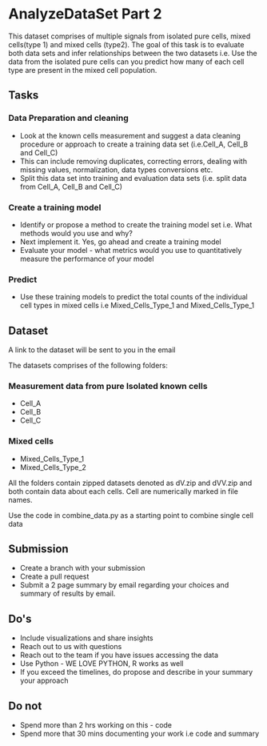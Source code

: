 # AnalyzeDataSet Part 2

This dataset comprises of multiple signals from isolated pure cells, mixed cells(type 1) and mixed cells (type2). The goal of this task is to evaluate both data sets and infer relationships between the two datasets i.e. Use the data from the isolated pure cells can you predict how many of each cell type are present in the mixed cell population.

## Tasks
### Data Preparation and cleaning
* Look at the known cells measurement and suggest a data cleaning procedure or approach to create a training data set (i.e.Cell_A, Cell_B and Cell_C)
* This can include removing duplicates, correcting errors, dealing with missing values, normalization, data types conversions etc.
* Split this data set into training and evaluation data sets (i.e. split data from Cell_A, Cell_B and Cell_C)

### Create a training model
* Identify or propose a method to create the training model set i.e. What methods would you use and why? 
* Next implement it. Yes, go ahead and create a training model 
* Evaluate your model - what metrics would you use to quantitatively measure the performance of your model

### Predict
* Use these training models to predict the total counts of the individual cell types in mixed cells i.e Mixed_Cells_Type_1 and Mixed_Cells_Type_1

## Dataset
A link to the dataset will be sent to you in the email

The datasets comprises of the following folders:
### Measurement data from pure Isolated known cells
* Cell_A
* Cell_B
* Cell_C

### Mixed cells
* Mixed_Cells_Type_1
* Mixed_Cells_Type_2

All the folders contain zipped datasets denoted as dV.zip and dVV.zip and both contain data about each cells. Cell are numerically marked in file names.

Use the code in combine_data.py as a starting point to combine single cell data

## Submission
* Create a branch with your submission
* Create a pull request
* Submit a 2 page summary by email regarding your choices and summary of results by email. 


## Do's
* Include visualizations and share insights
* Reach out to us with questions
* Reach out to the team if you have issues accessing the data
* Use Python - WE LOVE PYTHON, R works as well
* If you exceed the timelines, do propose and describe in your summary your approach

## Do not 
* Spend more than 2 hrs working on this - code
* Spend more that 30 mins documenting your work i.e code and summary


